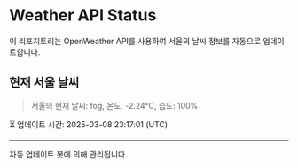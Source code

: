 
# Weather API Status

이 리포지토리는 OpenWeather API를 사용하여 서울의 날씨 정보를 자동으로 업데이트합니다.

## 현재 서울 날씨
> 서울의 현재 날씨: fog, 온도: -2.24°C, 습도: 100%

⏳ 업데이트 시간: 2025-03-08 23:17:01 (UTC)

---
자동 업데이트 봇에 의해 관리됩니다.
